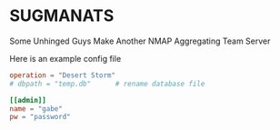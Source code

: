 # SUGMANATS
Some Unhinged Guys Make Another NMAP Aggregating Team Server

Here is an example config file
```toml
operation = "Desert Storm"
# dbpath = "temp.db"      # rename database file

[[admin]]
name = "gabe"
pw = "password"
```
